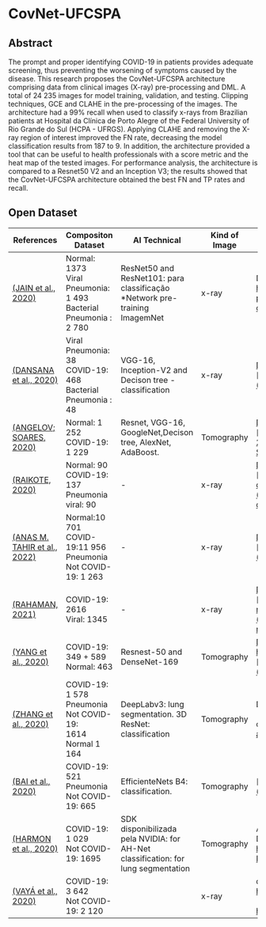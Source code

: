 # CovNet-UFCSPA

## Abstract
The prompt and proper identifying COVID-19 in patients provides adequate screening, thus preventing the worsening of symptoms caused by the disease. This research proposes the CovNet-UFCSPA architecture comprising data from clinical images (X-ray) pre-processing and DML. A total of 24 235 images for model training, validation, and testing. Clipping techniques, GCE and CLAHE  in the pre-processing of the images. The architecture had a 99\% recall when used to classify x-rays from Brazilian patients at Hospital da Clínica de Porto Alegre of the Federal University of Rio Grande do Sul (HCPA - UFRGS). Applying CLAHE and removing the X-ray region of interest improved the FN rate, decreasing the model classification results from 187 to 9. In addition, the architecture provided a tool that can be useful to health professionals with a score metric and the heat map of the tested images. For performance analysis, the architecture is compared to a Resnet50 V2 and an Inception V3; the results showed that the CovNet-UFCSPA architecture obtained the best FN and TP rates and recall.


## Open Dataset 
| References                                                                | Compositon Dataset                                                 | AI Technical                                                                          | Kind of<br>Image | Linkto dataset/code source                                                                                                                                                                                         |
| -------------------------------------------------------------------------- | --------------------------------------------------------------------- | -------------------------------------------------------------------------------------- | -------------- | --------------------------------------------------------------------------------------------------------------------------------------------------------------------------------------------------------------------------- |
| [(JAIN et al., 2020)](https://www.zotero.org/google-docs/?foNnLC)          | Normal: 1373<br>Viral Pneumonia: 1 493<br>Bacterial Pneumonia : 2 780 | ResNet50 and ResNet101: para<br>classificação \*Network pre-training ImagemNet | x-ray         | Dataset: https://www.kaggle.com/paultimothymooney/chest-xray-pneumonia https://github.com/ieee8023/covid-chestxray-dataset                                                                                                  |
| [(DANSANA et al., 2020)](https://www.zotero.org/google-docs/?yL6UPa)       | Viral Pneumonia: 38<br>COVID-19: 468<br>Bacterial Pneumonia : 48      | VGG-16, Inception-V2 and Decison tree - classification                           | x-ray         | [Dataset<br>](https://github.com/ieee8023/covid-chestxray-dataset)[https://github.com/ieee8023/covid-chestxray-dataset](https://github.com/ieee8023/covid-chestxray-dataset)                                                |
| [(ANGELOV; SOARES, 2020)](https://www.zotero.org/google-docs/?nS8SDt)      | Normal: 1 252<br>COVID-19: 1 229                                      | Resnet, VGG-16, GoogleNet,Decison tree, AlexNet, AdaBoost.                    | Tomography     | [Dataset<br>](https://github.com/Plamen-Eduardo/xDNN-SARS-CoV-2-CT-Scan)[https://github.com/Plamen-Eduardo/xDNN-SARS-CoV-2-CT-Scan](https://github.com/Plamen-Eduardo/xDNN-SARS-CoV-2-CT-Scan)                              |
| [(RAIKOTE, 2020)](https://www.zotero.org/google-docs/?Q0QT5l)              | Normal: 90<br>COVID-19: 137<br>Pneumonia viral: 90                    | \-                                                                                     | x-ray         | [Dataset<br>](https://www.kaggle.com/pranavraikokte/covid19-image-dataset)[https://www.kaggle.com/pranavraikokte/covid19-image-dataset](https://www.kaggle.com/pranavraikokte/covid19-image-dataset)                        |
| [(ANAS M. TAHIR et al., 2022)](https://www.zotero.org/google-docs/?SqGATD) | Normal:10 701<br>COVID-19:11 956<br>Pneumonia Not COVID-19: 1 263     | \-                                                                                     | x-ray         | [Dataset:<br>](https://www.kaggle.com/anasmohammedtahir/covidqu)[https://www.kaggle.com/anasmohammedtahir/covidqu](https://www.kaggle.com/anasmohammedtahir/covidqu)                                                        |
| [(RAHAMAN, 2021)](https://www.zotero.org/google-docs/?I2ZDZy)              | COVID-19: 2616<br>Viral: 1345                                         | \-                                                                                     | x-ray         | [Dataset<br>](https://www.kaggle.com/tawsifurrahman/covid19-radiography-database)[https://www.kaggle.com/tawsifurrahman/covid19-radiography-database](https://www.kaggle.com/tawsifurrahman/covid19-radiography-database)   |
| [(YANG et al., 2020)](https://www.zotero.org/google-docs/?cKnMau)          | COVID-19: 349 + 589<br>Normal: 463                                    | Resnest-50 and DenseNet-169                                                              | Tomography     | [DataSet<br>https://paperswithcode.com/dataset/covid-ct<br>](https://github.com/ieee8023/covid-chestxray-dataset)[https://github.com/ieee8023/covid-chestxray-dataset](https://github.com/ieee8023/covid-chestxray-dataset) |
| [(ZHANG et al., 2020)](https://www.zotero.org/google-docs/?pIPxha)         | COVID-19: 1 578<br>Pneumonia Not COVID-19:<br>1614<br>Normal 1 164    | DeepLabv3: lung segmentation. 3D ResNet: classification                        | Tomography     | Deeplabv3: https://github.com/pytorch/vision<br><br>code source and dataset: http://ncov-ai.big.ac.cn/download?lang=en                                                                                                             |
| [(BAI et al., 2020)](https://www.zotero.org/google-docs/?bS3TvO)           | COVID-19: 521<br>Pneumonia Not COVID-19: 665                          | EfficienteNets B4: classification.                                                 | Tomography     | [https://github.com/robinwang08/COVID19](https://github.com/robinwang08/COVID19)                                                                                                                                            |
| [(HARMON et al., 2020)](https://www.zotero.org/google-docs/?Bv6sx5)        | COVID-19: 1 029<br>Not COVID-19: 1695                                 | SDK disponibilizada pela NVIDIA: for AH-Net classification: for lung segmentation | Tomography     | AH-Net: https://github.com/lsqshr/AH-Net<br>DataSet: https://wiki.cancerimagingarchive.net/display/Public/LIDC-IDRI                                                                                                         |
| [(VAYÁ et al., 2020)](https://www.zotero.org/google-docs/?4g9JmJ)          | COVID-19: 3 642<br>Not COVID-19: 2 120                                |                                                                                        | x-ray        | dataset:<br>https://paperswithcode.com/dataset/padchest<br><br>https://b2drop.bsc.es/index.php/s/BIMCV-COVID19                                                                                                              |
